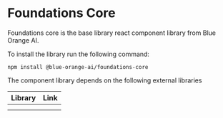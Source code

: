# Foundations Core

Foundations core is the base library react component library from Blue Orange AI.

To install the library run the following command:

``
npm install @blue-orange-ai/foundations-core
``

The component library depends on the following external libraries

| Library | Link |
|---------|------|
|         |      |
|         |      |

